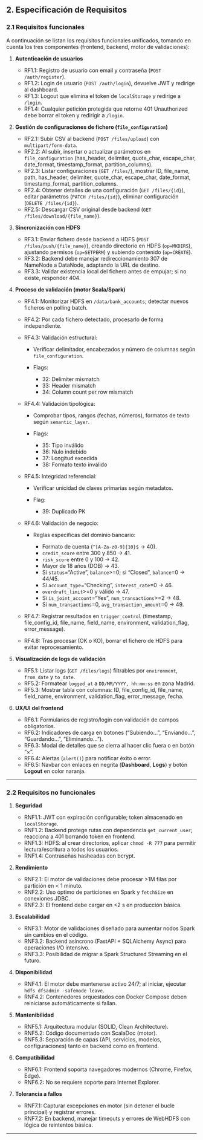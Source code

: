 
## 2. Especificación de Requisitos

### 2.1 Requisitos funcionales

A continuación se listan los requisitos funcionales unificados, tomando en cuenta los tres componentes (frontend, backend, motor de validaciones):

1. **Autenticación de usuarios**

    * RF1.1: Registro de usuario con email y contraseña (`POST /auth/register`).
    * RF1.2: Login de usuario (`POST /auth/login`), devuelve JWT y redirige al dashboard.
    * RF1.3: Logout que elimina el token de `localStorage` y redirige a `/login`.
    * RF1.4: Cualquier petición protegida que retorne 401 Unauthorized debe borrar el token y redirigir a `/login`.

2. **Gestión de configuraciones de fichero (`file_configuration`)**

    * RF2.1: Subir CSV al backend (`POST /files/upload`) con `multipart/form-data`.
    * RF2.2: Al subir, insertar o actualizar parámetros en `file_configuration` (has\_header, delimiter, quote\_char, escape\_char, date\_format, timestamp\_format, partition\_columns).
    * RF2.3: Listar configuraciones (`GET /files/`), mostrar ID, file\_name, path, has\_header, delimiter, quote\_char, escape\_char, date\_format, timestamp\_format, partition\_columns.
    * RF2.4: Obtener detalles de una configuración (`GET /files/{id}`), editar parámetros (`PATCH /files/{id}`), eliminar configuración (`DELETE /files/{id}`).
    * RF2.5: Descargar CSV original desde backend (`GET /files/download/{file_name}`).

3. **Sincronización con HDFS**

    * RF3.1: Enviar fichero desde backend a HDFS (`POST /files/push/{file_name}`), creando directorio en HDFS (`op=MKDIRS`), ajustando permisos (`op=SETPERM`) y subiendo contenido (`op=CREATE`).
    * RF3.2: Backend debe manejar redireccionamiento 307 de NameNode a DataNode, adaptando la URL de destino.
    * RF3.3: Validar existencia local del fichero antes de empujar; si no existe, responder 404.

4. **Proceso de validación (motor Scala/Spark)**

    * RF4.1: Monitorizar HDFS en `/data/bank_accounts`; detectar nuevos ficheros en polling batch.
    * RF4.2: Por cada fichero detectado, procesarlo de forma independiente.
    * RF4.3: Validación estructural:

        * Verificar delimitador, encabezados y número de columnas según `file_configuration`.
        * Flags:

            * 32: Delimiter mismatch
            * 33: Header mismatch
            * 34: Column count per row mismatch
    * RF4.4: Validación tipológica:

        * Comprobar tipos, rangos (fechas, números), formatos de texto según `semantic_layer`.
        * Flags:

            * 35: Tipo inválido
            * 36: Nulo indebido
            * 37: Longitud excedida
            * 38: Formato texto inválido
    * RF4.5: Integridad referencial:

        * Verificar unicidad de claves primarias según metadatos.
        * Flag:

            * 39: Duplicado PK
    * RF4.6: Validación de negocio:

        * Reglas específicas del dominio bancario:

            * Formato de cuenta (`^[A-Za-z0-9]{10}$` → 40).
            * `credit_score` entre 300 y 850 → 41.
            * `risk_score` entre 0 y 100 → 42.
            * Mayor de 18 años (DOB) → 43.
            * Si `status`=“Active”, `balance`>=0; si “Closed”, `balance`=0 → 44/45.
            * Si `account_type`=“Checking”, `interest_rate`=0 → 46.
            * `overdraft_limit`>=0 y válido → 47.
            * Si `is_joint_account`=“Yes”, `num_transactions`>=2 → 48.
            * Si `num_transactions`=0, `avg_transaction_amount`=0 → 49.
    * RF4.7: Registrar resultados en `trigger_control` (timestamp, file\_config\_id, file\_name, field\_name, environment, validation\_flag, error\_message).
    * RF4.8: Tras procesar (OK o KO), borrar el fichero de HDFS para evitar reprocesamiento.

5. **Visualización de logs de validación**

    * RF5.1: Listar logs (`GET /files/logs`) filtrables por `environment`, `from_date` y `to_date`.
    * RF5.2: Formatear `logged_at` a `DD/MM/YYYY, hh:mm:ss` en zona Madrid.
    * RF5.3: Mostrar tabla con columnas: ID, file\_config\_id, file\_name, field\_name, environment, validation\_flag, error\_message, fecha.

6. **UX/UI del frontend**

    * RF6.1: Formularios de registro/login con validación de campos obligatorios.
    * RF6.2: Indicadores de carga en botones (“Subiendo…”, “Enviando…”, “Guardando…”, “Eliminando…”).
    * RF6.3: Modal de detalles que se cierra al hacer clic fuera o en botón “×”.
    * RF6.4: Alertas (`alert()`) para notificar éxito o error.
    * RF6.5: Navbar con enlaces en negrita (**Dashboard**, **Logs**) y botón **Logout** en color naranja.

---

### 2.2 Requisitos no funcionales

1. **Seguridad**

    * RNF1.1: JWT con expiración configurable; token almacenado en `localStorage`.
    * RNF1.2: Backend protege rutas con dependencia `get_current_user`; reacciona a 401 borrando token en frontend.
    * RNF1.3: HDFS: al crear directorios, aplicar `chmod -R 777` para permitir lectura/escritura a todos los usuarios.
    * RNF1.4: Contraseñas hasheadas con bcrypt.

2. **Rendimiento**

    * RNF2.1: El motor de validaciones debe procesar >1M filas por partición en < 1 minuto.
    * RNF2.2: Uso óptimo de particiones en Spark y `fetchSize` en conexiones JDBC.
    * RNF2.3: El frontend debe cargar en <2 s en producción básica.

3. **Escalabilidad**

    * RNF3.1: Motor de validaciones diseñado para aumentar nodos Spark sin cambios en el código.
    * RNF3.2: Backend asíncrono (FastAPI + SQLAlchemy Async) para operaciones I/O intensivo.
    * RNF3.3: Posibilidad de migrar a Spark Structured Streaming en el futuro.

4. **Disponibilidad**

    * RNF4.1: El motor debe mantenerse activo 24/7; al iniciar, ejecutar `hdfs dfsadmin -safemode leave`.
    * RNF4.2: Contenedores orquestados con Docker Compose deben reiniciarse automáticamente si fallan.

5. **Mantenibilidad**

    * RNF5.1: Arquitectura modular (SOLID, Clean Architecture).
    * RNF5.2: Código documentado con ScalaDoc (motor).
    * RNF5.3: Separación de capas (API, servicios, modelos, configuraciones) tanto en backend como en frontend.

6. **Compatibilidad**

    * RNF6.1: Frontend soporta navegadores modernos (Chrome, Firefox, Edge).
    * RNF6.2: No se requiere soporte para Internet Explorer.

7. **Tolerancia a fallos**

    * RNF7.1: Capturar excepciones en motor (sin detener el bucle principal) y registrar errores.
    * RNF7.2: En backend, manejar timeouts y errores de WebHDFS con lógica de reintentos básica.

---
